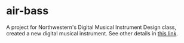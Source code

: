 # air-bass
A project for Northwestern's Digital Musical Instrument Design class, created a new digital musical instrument. See other details in [this link](https://sites.google.com/view/theairbass/home).
